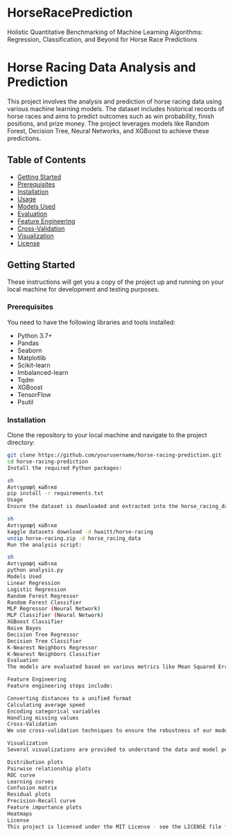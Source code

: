 # HorseRacePrediction
Holistic Quantitative Benchmarking of Machine Learning Algorithms: Regression, Classification, and Beyond for Horse Race Predictions

# Horse Racing Data Analysis and Prediction

This project involves the analysis and prediction of horse racing data using various machine learning models. The dataset includes historical records of horse races and aims to predict outcomes such as win probability, finish positions, and prize money. The project leverages models like Random Forest, Decision Tree, Neural Networks, and XGBoost to achieve these predictions.

## Table of Contents
- [Getting Started](#getting-started)
- [Prerequisites](#prerequisites)
- [Installation](#installation)
- [Usage](#usage)
- [Models Used](#models-used)
- [Evaluation](#evaluation)
- [Feature Engineering](#feature-engineering)
- [Cross-Validation](#cross-validation)
- [Visualization](#visualization)
- [License](#license)

## Getting Started

These instructions will get you a copy of the project up and running on your local machine for development and testing purposes.

### Prerequisites

You need to have the following libraries and tools installed:

- Python 3.7+
- Pandas
- Seaborn
- Matplotlib
- Scikit-learn
- Imbalanced-learn
- Tqdm
- XGBoost
- TensorFlow
- Psutil

### Installation

Clone the repository to your local machine and navigate to the project directory:

```sh
git clone https://github.com/yourusername/horse-racing-prediction.git
cd horse-racing-prediction
Install the required Python packages:

sh
Αντιγραφή κώδικα
pip install -r requirements.txt
Usage
Ensure the dataset is downloaded and extracted into the horse_racing_data directory:

sh
Αντιγραφή κώδικα
kaggle datasets download -d hwaitt/horse-racing
unzip horse-racing.zip -d horse_racing_data
Run the analysis script:

sh
Αντιγραφή κώδικα
python analysis.py
Models Used
Linear Regression
Logistic Regression
Random Forest Regressor
Random Forest Classifier
MLP Regressor (Neural Network)
MLP Classifier (Neural Network)
XGBoost Classifier
Naive Bayes
Decision Tree Regressor
Decision Tree Classifier
K-Nearest Neighbors Regressor
K-Nearest Neighbors Classifier
Evaluation
The models are evaluated based on various metrics like Mean Squared Error (MSE), Accuracy, ROC AUC score, and more. The results are then visualized using plots to compare the performance of different models.

Feature Engineering
Feature engineering steps include:

Converting distances to a unified format
Calculating average speed
Encoding categorical variables
Handling missing values
Cross-Validation
We use cross-validation techniques to ensure the robustness of our models. This includes shuffling and splitting the dataset into training and testing sets multiple times to validate the performance.

Visualization
Several visualizations are provided to understand the data and model performance better, including:

Distribution plots
Pairwise relationship plots
ROC curve
Learning curves
Confusion matrix
Residual plots
Precision-Recall curve
Feature importance plots
Heatmaps
License
This project is licensed under the MIT License - see the LICENSE file for details.
